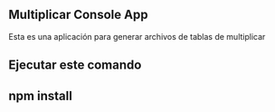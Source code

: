 ## Multiplicar Console App

Esta es una aplicación para generar archivos de tablas de
multiplicar

Ejecutar este comando
-----------------
npm install
-----------------